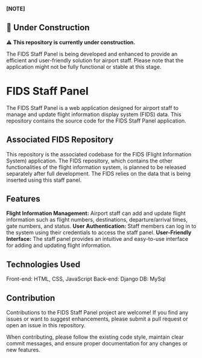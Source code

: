 **[NOTE]**
## :construction: Under Construction
⚠️ **This repository is currently under construction.**

The FIDS Staff Panel is being developed and enhanced to provide an efficient and user-friendly solution for airport staff. Please note that the application might not be fully functional or stable at this stage.

# FIDS Staff Panel

The FIDS Staff Panel is a web application designed for airport staff to manage and update flight information display system (FIDS) data. This repository contains the source code for the FIDS Staff Panel application.

## Associated FIDS Repository

This repository is the associated codebase for the FIDS (Flight Information System) application. The FIDS repository, which contains the other functionalities of the flight information system, is planned to be released separately after full development. The FIDS relies on the data that is being inserted using this staff panel.

## Features
**Flight Information Management:** Airport staff can add and update flight information such as flight numbers, destinations, departure/arrival times, gate numbers, and status.
**User Authentication:** Staff members can log in to the system using their credentials to access the staff panel.
**User-Friendly Interface:** The staff panel provides an intuitive and easy-to-use interface for adding and updating flight information.

## Technologies Used
Front-end: HTML, CSS, JavaScript
Back-end: Django
DB: MySql 

## Contribution
Contributions to the FIDS Staff Panel project are welcome! If you find any issues or want to suggest enhancements, please submit a pull request or open an issue in this repository.

When contributing, please follow the existing code style, maintain clear commit messages, and ensure proper documentation for any changes or new features.


